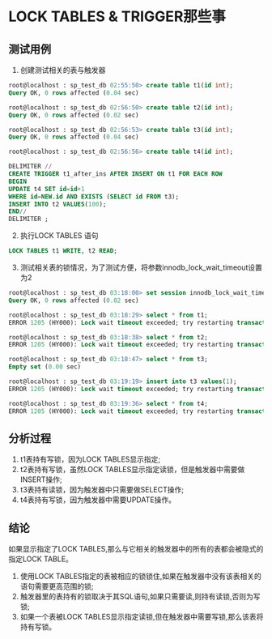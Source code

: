 LOCK TABLES & TRIGGER那些事
==========================

测试用例
-------------
1. 创建测试相关的表与触发器  

```sql
root@localhost : sp_test_db 02:55:50> create table t1(id int);
Query OK, 0 rows affected (0.04 sec)

root@localhost : sp_test_db 02:56:50> create table t2(id int);
Query OK, 0 rows affected (0.02 sec)

root@localhost : sp_test_db 02:56:53> create table t3(id int);
Query OK, 0 rows affected (0.04 sec)

root@localhost : sp_test_db 02:56:56> create table t4(id int);

DELIMITER //
CREATE TRIGGER t1_after_ins AFTER INSERT ON t1 FOR EACH ROW
BEGIN
UPDATE t4 SET id=id+1
WHERE id=NEW.id AND EXISTS (SELECT id FROM t3);
INSERT INTO t2 VALUES(100);
END//
DELIMITER ;
```

2. 执行LOCK TABLES 语句  

```sql
LOCK TABLES t1 WRITE, t2 READ;
```

3. 测试相关表的锁情况，为了测试方便，将参数innodb_lock_wait_timeout设置为2  

```sql
root@localhost : sp_test_db 03:18:00> set session innodb_lock_wait_timeout=2;
Query OK, 0 rows affected (0.02 sec)

root@localhost : sp_test_db 03:18:29> select * from t1;
ERROR 1205 (HY000): Lock wait timeout exceeded; try restarting transaction

root@localhost : sp_test_db 03:18:38> select * from t2;
ERROR 1205 (HY000): Lock wait timeout exceeded; try restarting transaction

root@localhost : sp_test_db 03:18:47> select * from t3;
Empty set (0.00 sec)

root@localhost : sp_test_db 03:19:19> insert into t3 values(1);
ERROR 1205 (HY000): Lock wait timeout exceeded; try restarting transaction

root@localhost : sp_test_db 03:19:36> select * from t4;
ERROR 1205 (HY000): Lock wait timeout exceeded; try restarting transaction
```

分析过程
-------------
1. t1表持有写锁，因为LOCK TABLES显示指定;  
2. t2表持有写锁，虽然LOCK TABLES显示指定读锁，但是触发器中需要做INSERT操作;  
3. t3表持有读锁，因为触发器中只需要做SELECT操作;  
4. t4表持有写锁，因为触发器中需要UPDATE操作。  

结论
------
如果显示指定了LOCK TABLES,那么与它相关的触发器中的所有的表都会被隐式的指定LOCK TABLE。  
1. 使用LOCK TABLES指定的表被相应的锁锁住,如果在触发器中没有该表相关的语句需要更高范围的锁;  
2. 触发器里的表持有的锁取决于其SQL语句,如果只需要读,则持有读锁,否则为写锁;  
3. 如果一个表被LOCK TABLES显示指定读锁,但在触发器中需要写锁,那么该表将持有写锁。  